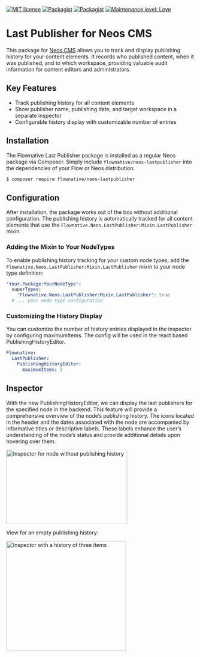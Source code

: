 [![MIT license](https://img.shields.io/badge/license-GPLV3-brightgreen.svg)](https://opensource.org/license/gpl-3-0)
[![Packagist](https://img.shields.io/packagist/v/flownative/lastpublisher.svg)](https://packagist.org/packages/flownative/lastpublisher)
[![Packagist](https://img.shields.io/packagist/dm/flownative/lastpublisher)](https://packagist.org/packages/flownative/lastpublisher)
[![Maintenance level: Love](https://img.shields.io/badge/maintenance-%E2%99%A1%E2%99%A1%E2%99%A1-ff69b4.svg)](https://www.flownative.com/en/products/open-source.html)

# Last Publisher for Neos CMS

This package for [Neos CMS](https://www.neos.io) allows you to track and display publishing history for your content elements. It records who published content, when it was published, and to which workspace, providing valuable audit information for content editors and administrators.

## Key Features

- Track publishing history for all content elements
- Show publisher name, publishing date, and target workspace in a separate inspector
- Configurable history display with customizable number of entries

## Installation

The Flownative Last Publisher package is installed as a regular Neos package via Composer. Simply include `flownative/neos-lastpublisher` into the dependencies of your Flow or Neos distribution:

```bash
$ composer require flownative/neos-lastpublisher
```

## Configuration

After installation, the package works out of the box without additional configuration. The publishing history is automatically tracked for all content elements that use the `Flownative.Neos.LastPublisher:Mixin.LastPublisher` mixin.

### Adding the Mixin to Your NodeTypes

To enable publishing history tracking for your custom node types, add the `Flownative.Neos.LastPublisher:Mixin.LastPublisher` mixin to your node type definition:

```yaml
'Your.Package:YourNodeType':
  superTypes:
    'Flownative.Neos.LastPublisher:Mixin.LastPublisher': true
  # ... your node type configuration
```

### Customizing the History Display

You can customize the number of history entries displayed in the inspector by configuring maximumItems.
The config will be used in the react based PublishingHistoryEditor.

```yaml
Flownative:
  LastPublisher:
    PublishingHistoryEditor:
      maximumItems: 3
```

## Inspector 

With the new PublishingHistoryEditor, we can display the last publishers for the specified node in the backend. This feature will provide a comprehensive overview of the node’s publishing history.
The icons located in the header and the dates associated with the node are accompanied by informative titles or descriptive labels. These labels enhance the user’s understanding of the node’s status and provide additional details upon hovering over them.

<img width="323" height="198" alt="Inspector for node without publishing history" src="https://github.com/user-attachments/assets/8bfeed60-12f0-4d56-875e-32859ad7cd74" />

View for an empty publishing history:

<img width="320" height="293" alt="Inspector with a history of three items" src="https://github.com/user-attachments/assets/68979d51-9388-4060-9e0f-ffd40cad97e2" />
